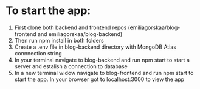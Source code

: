 # To start the app:

1. First clone both backend and frontend repos (emiliagorskaa/blog-frontend and emiliagorskaa/blog-backend)
2. Then run npm install in both folders
3. Create a .env file in blog-backend directory with MongoDB Atlas connnection string
4. In your terminal navigate to blog-backend and run npm start to start a server and estalish a connection to database
5. In a new terminal widow navigate to blog-frontend and run npm start to start the app. In your browser got to localhost:3000 to view the app
